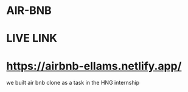 # AIR-BNB
# LIVE LINK 
# https://airbnb-ellams.netlify.app/
we built air bnb clone as a task in the HNG internship
